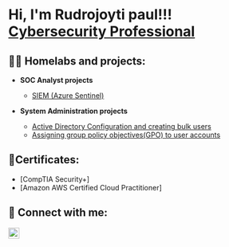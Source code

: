 <h1>Hi, I'm Rudrojoyti paul!!!<br/><a href="https://www.linkedin.com/in/rudrojoyti-rj-paul-9486351b5
">Cybersecurity Professional</a>  
  
  
  <h2>👨‍💻  Homelabs and projects:</h2>


- <b> SOC Analyst projects</b>
  - [SIEM (Azure Sentinel)](https://github.com/Rpau1/Azure-Sentinel-SIEM-)
 
- <b> System Administration projects </b>
  - [Active Directory Configuration and creating bulk users](https://github.com/Rpau1/Active-Directory-configuration-and-users/blob/main/README.md)
  - [Assigning group policy objectives(GPO) to user accounts](https://github.com/Rpau1/Assigning-group-policy-objectives-GPO-to-user-accounts./blob/main/README.md)

   

<h2>📃Certificates:</h2>

- [CompTIA Security+]
- [Amazon AWS Certified Cloud Practitioner]



<h2> 🤳 Connect with me:</h2>


[<img align="left" alt="Rudrojoyti Paul (Rj) | LinkedIn" width="22px" src="https://cdn.jsdelivr.net/npm/simple-icons@v3/icons/linkedin.svg" />][linkedin]


[linkedin]: https://www.linkedin.com/in/rudrojoyti-rj-paul-9486351b5



<!--

**Rpau1/Rpau1** is a ✨ _special_ ✨ repository because its `README.md` (this file) appears on your GitHub profile.

Here are some ideas to get you started:

- 🔭 I’m currently working on ...
- 🌱 I’m currently learning ...
- 👯 I’m looking to collaborate on ...
- 🤔 I’m looking for help with ...
- 💬 Ask me about ...
- 📫 How to reach me: ...
- 😄 Pronouns: ...
- ⚡ Fun fact: ...
-->
